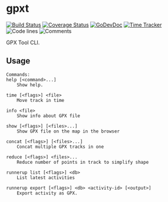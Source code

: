 # gpxt

[![Build Status](https://github.com/vearutop/gpxt/workflows/test-unit/badge.svg)](https://github.com/vearutop/gpxt/actions?query=branch%3Amaster+workflow%3Atest-unit)
[![Coverage Status](https://codecov.io/gh/vearutop/gpxt/branch/master/graph/badge.svg)](https://codecov.io/gh/vearutop/gpxt)
[![GoDevDoc](https://img.shields.io/badge/dev-doc-00ADD8?logo=go)](https://pkg.go.dev/github.com/vearutop/gpxt)
[![Time Tracker](https://wakatime.com/badge/github/vearutop/gpxt.svg)](https://wakatime.com/badge/github/vearutop/gpxt)
![Code lines](https://sloc.xyz/github/vearutop/gpxt/?category=code)
![Comments](https://sloc.xyz/github/vearutop/gpxt/?category=comments)

GPX Tool CLI.

## Usage

```
Commands:
help [<command>...]
    Show help.

time [<flags>] <file>
    Move track in time

info <file>
    Show info about GPX file

show [<flags>] [<files>...]
    Show GPX file on the map in the browser

concat [<flags>] [<files>...]
    Concat multiple GPX tracks in one

reduce [<flags>] <files>...
    Reduce number of points in track to simplify shape

runnerup list [<flags>] <db>
    List latest activities

runnerup export [<flags>] <db> <activity-id> [<output>]
    Export activity as GPX.
```